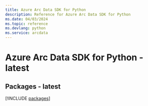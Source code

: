 ```yaml
---
title: Azure Arc Data SDK for Python
description: Reference for Azure Arc Data SDK for Python
ms.date: 04/03/2024
ms.topic: reference
ms.devlang: python
ms.service: arcdata
---
```

# Azure Arc Data SDK for Python - latest
## Packages - latest
[!INCLUDE [packages](arc-data-index.md)]
